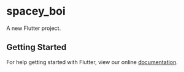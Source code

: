 # spacey_boi

A new Flutter project.

## Getting Started

For help getting started with Flutter, view our online
[documentation](https://flutter.io/).
